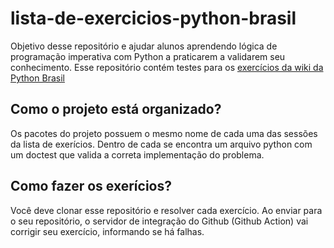 # lista-de-exercicios-python-brasil

Objetivo desse repositório e ajudar alunos aprendendo lógica de programação imperativa com Python a praticarem a validarem seu conhecimento.
Esse repositório contém testes para os [exercícios da wiki da Python Brasil](https://wiki.python.org.br/ListaDeExercicios)

## Como o projeto está organizado?

Os pacotes do projeto possuem o mesmo nome de cada uma das sessões da lista de exerícios.
Dentro de cada se encontra um arquivo python com um doctest que valida a correta implementação do problema.


## Como fazer os exerícios?

Você deve clonar esse repositório e resolver cada exercício. Ao enviar para o seu repositório, o servidor de integração do Github (Github Action) vai corrigir seu exercício, informando se há falhas.








